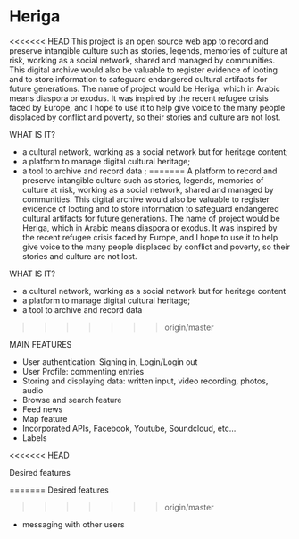 # Heriga

<<<<<<< HEAD
This project is an open source web app to record and preserve intangible culture such as stories, legends, memories of culture at risk, working as a social network, shared and managed by communities. This digital archive would also be valuable to register evidence of looting and to store information to safeguard endangered cultural artifacts for future generations. The name of project would be Heriga, which in Arabic means diaspora or exodus. It was inspired by the recent refugee crisis faced by Europe, and I hope to use it to help give voice to the many people displaced by conflict and poverty, so their stories and culture are not lost.

WHAT IS IT?

- a cultural network, working as a social network but for heritage content;
- a platform to manage digital cultural heritage;
- a tool to archive and record data ;
=======
A platform to record and preserve intangible culture such as stories, legends, memories of culture at risk, working as a social network, shared and managed by communities. This digital archive would also be valuable to register evidence of looting and to store information to safeguard endangered cultural artifacts for future generations. The name of project would be Heriga, which in Arabic means diaspora or exodus. It was inspired by the recent refugee crisis faced by Europe, and I hope to use it to help give voice to the many people displaced by conflict and poverty, so their stories and culture are not lost.

WHAT IS IT?

- a cultural network, working as a social network but for heritage content
- a platform to manage digital cultural heritage;
- a tool to archive and record data
>>>>>>> origin/master

MAIN FEATURES

- User authentication: Signing in, Login/Login out
- User Profile: commenting entries
- Storing and displaying data: written input, video recording, photos, audio
- Browse and search feature
- Feed news
- Map feature
- Incorporated APIs, Facebook, Youtube, Soundcloud, etc…
- Labels

<<<<<<< HEAD

Desired features

=======
Desired features
>>>>>>> origin/master
- messaging with other users
